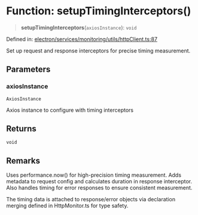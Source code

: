 # Function: setupTimingInterceptors()

> **setupTimingInterceptors**(`axiosInstance`): `void`

Defined in: [electron/services/monitoring/utils/httpClient.ts:87](https://github.com/Nick2bad4u/Uptime-Watcher/blob/dca5483e793478722cd3e6e125cafcec5fc771f0/electron/services/monitoring/utils/httpClient.ts#L87)

Set up request and response interceptors for precise timing measurement.

## Parameters

### axiosInstance

`AxiosInstance`

Axios instance to configure with timing interceptors

## Returns

`void`

## Remarks

Uses performance.now() for high-precision timing measurement. Adds metadata
to request config and calculates duration in response interceptor.
Also handles timing for error responses to ensure consistent measurement.

The timing data is attached to response/error objects via declaration merging
defined in HttpMonitor.ts for type safety.

